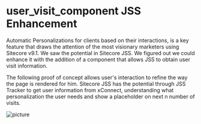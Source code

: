 
# user_visit_component JSS Enhancement

Automatic Personalizations for clients based on their interactions, is a key feature that draws the attention of the most visionary marketers using Sitecore v9.1. We saw the potential in Sitecore JSS.  We figured out we could enhance it with the addition of a component that allows JSS to obtain user visit information.

The following proof of concept allows user's interaction to refine the way the page is rendered for him. 
Sitecore JSS has the potential through JSS Tracker to get user information from xConnect, understanding what personalization the user needs and show a placeholder on next n number of visits.

![picture](img/abc.png)
